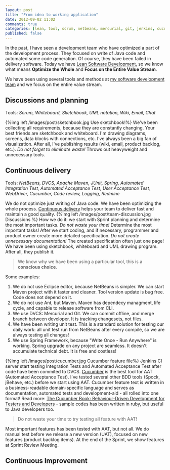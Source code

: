 ```yaml
---
layout: post
title: "From idea to working application"
date: 2012-09-02 11:02
comments: true
categories: [lean, tool, scrum, netbeans, mercurial, git, jenkins, cucumber, bdd, tdd, redmine, maven, nexus, java]
published: false
---
```

In the past, I have seen a development team who have optimized a part of the development process. They focused on write of Java code and automated some code generation. Of course, they have been failed in delivery software. Today we have [Lean Software Development](http://www.poppendieck.com/), so we know what means __Optimize the Whole__ and __Focus on the Entire Value Stream__.

We have been using several tools and methods at [my software development team](http://www.jurahungaria.com/dev) and we focus on the entire value stream.

## Discussions and planning
Tools: _Scrum, Whiteboard, Sketchbook, UML notation, Wiki, Email, Chat_

{%img left /images/post/sketchbook.jpg Use sketchbook!%}
We've been collecting all requirements, because they are constantly changing. Your best friends are sketchbook and whiteboard. I'm drawing diagrams, screens, data blocks with connections, etc. I’ve always been a big fan of visualization. After all, I've publishing results (wiki, email, product backlog, etc.). _Do not forget to eliminate waste!_ Throws out heavyweight and unnecessary tools.

## Continuous delivery

Tools: _NetBeans, DVCS, Apache Maven, JUnit, Spring, Automated Integration Test, Automated Acceptance Test, User Acceptance Test, WebDriver, Cucumber, Code review, Logging, Redmine_

We do not optimize just writing of Java code. We have been optimizing the whole process. [Continuous delivery](http://en.wikipedia.org/wiki/Continuous_delivery) helps your team to deliver fast and maintain a good quality.
{%img left /images/post/team-discussion.jpg Discussions %}
How we do it: we start with Sprint planning and determine the most important tasks. _Do not waste your time!_ Determine the most important tasks! After we start coding, and if necessary, programmer and product owner create more detailed specification. _Do not create unnecessary documentation!_ The created specification often just one page! We have been using sketchbook, whiteboard and UML drawing program. After all, they publish it.

> We know why we have been using a particular tool, this is a __conscious choice__.

Some examples:

1. We do not use Eclipse editor, because NetBeans is simpler. We can start Maven project with it faster and cleaner. Tool version update is bug free. Code does not depend on it.
1. We do not use Ant, but Maven. Maven has dependecy managment, life cycle, and capable to release software from CLI.
1. We use DVCS: Mercurial and Git. We can commit offline, and merge branch between developer. It is tracking changesets, not files.
1. We have been writing unit test. This is a standard solution for testing our daily work: all unit test run from NetBeans after every compile, so we are always testing all changes!
1. We use Spring Framework, because "Write Once - Run Anywhere" is working. Spring upgrade on any project are seamless. It doesn't accumulate technical debt. It is free and costless!

{%img left /images/post/cucumber.jpg Cucumber feature file%} Jenkins CI server start testing Integration Tests and Automated Acceptance Test after code have been commited to DVCS. [Cucumber](http://cukes.info/) is the best tool for AAT (Automated Acceptance Test). I've tested several other BDD tools (Spock, jBehave, etc.) before we start using AAT. Cucumber feature text is written in a business-readable domain-specific language and serves as documentation, automated tests and development-aid - all rolled into one format! Read more: [The Cucumber Book: Behaviour-Driven Development for Testers and Developers](http://pragprog.com/book/hwcuc/the-cucumber-book) - sample codes has been written in ruby, but useful to Java developers too.

> Do not waste your time to try testing all feature with AAT!

Most important features has been tested with AAT, but not all. We do manual test before we release a new version (UAT), focused on new features (product backlog items). At the end of the Sprint, we show features at Sprint Review Meeting.

## Continuous Improvement

